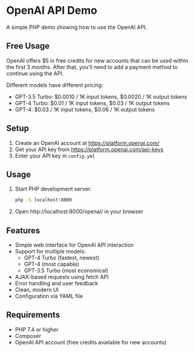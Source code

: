 # OpenAI API Demo

A simple PHP demo showing how to use the OpenAI API.

## Free Usage

OpenAI offers $5 in free credits for new accounts that can be used within the first 3 months. After that, you'll need to add a payment method to continue using the API.

Different models have different pricing:
- GPT-3.5 Turbo: $0.0010 / 1K input tokens, $0.0020 / 1K output tokens
- GPT-4 Turbo: $0.01 / 1K input tokens, $0.03 / 1K output tokens
- GPT-4: $0.03 / 1K input tokens, $0.06 / 1K output tokens

## Setup

1. Create an OpenAI account at https://platform.openai.com/
2. Get your API key from https://platform.openai.com/api-keys
3. Enter your API key in `config.yml`

## Usage

1. Start PHP development server:
   ```bash
   php -S localhost:8000
   ```

2. Open http://localhost:8000/openai/ in your browser

## Features

- Simple web interface for OpenAI API interaction
- Support for multiple models:
  - GPT-4 Turbo (fastest, newest)
  - GPT-4 (most capable)
  - GPT-3.5 Turbo (most economical)
- AJAX-based requests using fetch API
- Error handling and user feedback
- Clean, modern UI
- Configuration via YAML file

## Requirements

- PHP 7.4 or higher
- Composer
- OpenAI API account (free credits available for new accounts)
